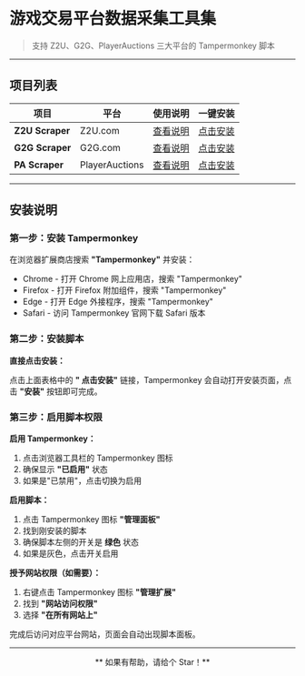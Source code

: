 ﻿#  游戏交易平台数据采集工具集

> 支持 Z2U、G2G、PlayerAuctions 三大平台的 Tampermonkey 脚本

---

##  项目列表

| 项目 | 平台 | 使用说明 | 一键安装 |
|------|------|---------|---------|
| **Z2U Scraper** | Z2U.com | [ 查看说明](Z2U-Project/README.md) | [ 点击安装](https://github.com/a1006542588/game-scraper-collection/raw/main/Z2U-Project/Z2U-scraper.user.js) |
| **G2G Scraper** | G2G.com | [ 查看说明](G2G-Project/README.md) | [ 点击安装](https://github.com/a1006542588/game-scraper-collection/raw/main/G2G-Project/g2g-scraper.user.js) |
| **PA Scraper** | PlayerAuctions | [ 查看说明](PA-Project/README.md) | [ 点击安装](https://github.com/a1006542588/game-scraper-collection/raw/main/PA-Project/pa-scraper.user.js) |

---

##  安装说明

### 第一步：安装 Tampermonkey

在浏览器扩展商店搜索 **"Tampermonkey"** 并安装：

- Chrome - 打开 Chrome 网上应用店，搜索 "Tampermonkey"
- Firefox - 打开 Firefox 附加组件，搜索 "Tampermonkey"  
- Edge - 打开 Edge 外接程序，搜索 "Tampermonkey"
- Safari - 访问 Tampermonkey 官网下载 Safari 版本

### 第二步：安装脚本

**直接点击安装：**

点击上面表格中的 **" 点击安装"** 链接，Tampermonkey 会自动打开安装页面，点击 **"安装"** 按钮即可完成。

### 第三步：启用脚本权限

**启用 Tampermonkey：**

1. 点击浏览器工具栏的 Tampermonkey 图标
2. 确保显示 **"已启用"** 状态
3. 如果是"已禁用"，点击切换为启用

**启用脚本：**

1. 点击 Tampermonkey 图标  **"管理面板"**
2. 找到刚安装的脚本
3. 确保脚本左侧的开关是 **绿色** 状态
4. 如果是灰色，点击开关启用

**授予网站权限（如需要）：**

1. 右键点击 Tampermonkey 图标  **"管理扩展"**
2. 找到 **"网站访问权限"**
3. 选择 **"在所有网站上"**

完成后访问对应平台网站，页面会自动出现脚本面板。

---

<div align="center">

** 如果有帮助，请给个 Star！**

</div>
